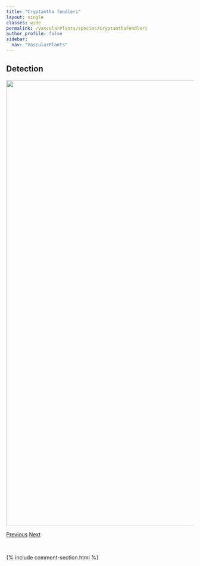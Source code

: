 ```yaml
---
title: "Cryptantha fendleri"
layout: single
classes: wide
permalink: /VascularPlants/species/CryptanthaFendleri
author_profile: false
sidebar:
  nav: "VascularPlants"
---
```


<h2>Detection</h2>

<a href="https://drive.google.com/uc?export=view&id=1nktH3n-XTbqSriwfnEAG2Aj2FNMOMI9p">
<img src="https://drive.google.com/uc?export=view&id=1nktH3n-XTbqSriwfnEAG2Aj2FNMOMI9p" height = "1200" width = "800">
</a>


<a href="/DevelopmentWebsite/VascularPlants/species/CryptanthaCelosioides" class="pagination--pager" title="Cryptantha celosioides">Previous</a> <a href="/DevelopmentWebsite/VascularPlants/species/CryptogrammaAcrostichoides" class="pagination--pager" title="Cryptogramma acrostichoides">Next</a>

<p>&nbsp;</p>

{% include comment-section.html %}
